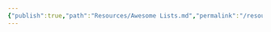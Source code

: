 ```yaml
---
{"publish":true,"path":"Resources/Awesome Lists.md","permalink":"/resources/awesome-lists/"}
---
```


